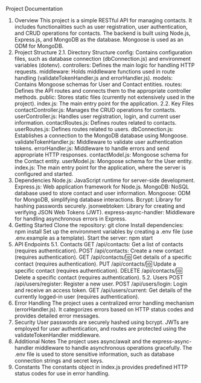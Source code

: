 Project Documentation
1. Overview
This project is a simple RESTful API for managing contacts. It includes functionalities such as user registration, user authentication, and CRUD operations for contacts. The backend is built using Node.js, Express.js, and MongoDB as the database. Mongoose is used as an ODM for MongoDB.
2. Project Structure
  2.1. Directory Structure
    config: Contains configuration files, such as database connection (dbConnection.js) and environment variables (dotenv).
    controllers: Defines the main logic for handling HTTP requests.
    middleware: Holds middleware functions used in route handling (validateTokenHandler.js and errorHandler.js).
    models: Contains Mongoose schemas for User and Contact entities.
    routes: Defines the API routes and connects them to the appropriate controller methods.
    public: Stores static files (currently not extensively used in the project).
    index.js: The main entry point for the application.
  2.2. Key Files
    contactController.js: Manages the CRUD operations for contacts.
    userController.js: Handles user registration, login, and current user information.
    contactRoutes.js: Defines routes related to contacts.
    userRoutes.js: Defines routes related to users.
    dbConnection.js: Establishes a connection to the MongoDB database using Mongoose.
    validateTokenHandler.js: Middleware to validate user authentication tokens.
    errorHandler.js: Middleware to handle errors and send appropriate HTTP responses.
    contactModel.js: Mongoose schema for the Contact entity.
    userModel.js: Mongoose schema for the User entity.
    index.js: The main entry point for the application, where the server is configured and started.
3. Dependencies
  Node.js: JavaScript runtime for server-side development.
  Express.js: Web application framework for Node.js.
  MongoDB: NoSQL database used to store contact and user information.
  Mongoose: ODM for MongoDB, simplifying database interactions.
  Bcrypt: Library for hashing passwords securely.
  jsonwebtoken: Library for creating and verifying JSON Web Tokens (JWT).
  express-async-handler: Middleware for handling asynchronous errors in Express.
4. Getting Started
  Clone the repository: git clone <repository-url>
  Install dependencies: npm install
  Set up the environment variables by creating a .env file (use .env.example as a template).
  Start the server: npm start
5. API Endpoints
  5.1. Contacts
    GET /api/contacts: Get a list of contacts (requires authentication).
    POST /api/contacts: Create a new contact (requires authentication).
    GET /api/contacts/:id: Get details of a specific contact (requires authentication).
    PUT /api/contacts/:id: Update a specific contact (requires authentication).
    DELETE /api/contacts/:id: Delete a specific contact (requires authentication).
  5.2. Users
    POST /api/users/register: Register a new user.
    POST /api/users/login: Login and receive an access token.
    GET /api/users/current: Get details of the currently logged-in user (requires authentication).
6. Error Handling
  The project uses a centralized error handling mechanism (errorHandler.js). It categorizes errors based on HTTP status codes and provides detailed error messages.
7. Security
  User passwords are securely hashed using bcrypt. JWTs are employed for user authentication, and routes are protected using the validateTokenHandler middleware.
8. Additional Notes
  The project uses async/await and the express-async-handler middleware to handle asynchronous operations gracefully.
  The .env file is used to store sensitive information, such as database connection strings and secret keys.
9. Constants
  The constants object in index.js provides predefined HTTP status codes for use in error handling.
